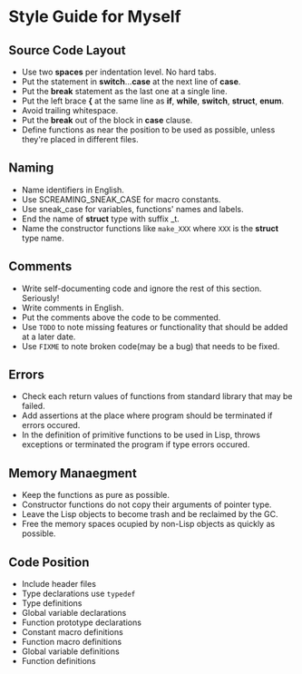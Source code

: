 # Style Guide for Myself

## Source Code Layout

* Use two **spaces** per indentation level. No hard tabs.
* Put the statement in **switch**...**case** at the next line of **case**.
* Put the **break** statement as the last one at a single line.
* Put the left brace **{** at the same line as **if**, **while**, **switch**, **struct**, **enum**.
* Avoid trailing whitespace.
* Put the **break** out of the block in **case** clause.
* Define functions as near the position to be used as possible, unless they're placed in different files.

## Naming

* Name identifiers in English.
* Use SCREAMING\_SNEAK\_CASE for macro constants.
* Use sneak\_case for variables, functions' names and labels.
* End the name of **struct** type with suffix \_t.
* Name the constructor functions like `make_XXX` where `XXX` is the **struct** type name.

## Comments

* Write self-documenting code and ignore the rest of this section. Seriously!
* Write comments in English.
* Put the comments above the code to be commented.
* Use `TODO` to note missing features or functionality that should be added at a later date.
* Use `FIXME` to note broken code(may be a bug) that needs to be fixed.

## Errors

* Check each return values of functions from standard library that may be failed.
* Add assertions at the place where program should be terminated if errors occured.
* In the definition of primitive functions to be used in Lisp, throws exceptions or terminated the program if type errors occured.

## Memory Manaegment

* Keep the functions as pure as possible.
* Constructor functions do not copy their arguments of pointer type.
* Leave the Lisp objects to become trash and be reclaimed by the GC.
* Free the memory spaces ocupied by non-Lisp objects as quickly as possible.

## Code Position

* Include header files
* Type declarations use `typedef`
* Type definitions
* Global variable declarations
* Function prototype declarations
* Constant macro definitions
* Function macro definitions
* Global variable definitions
* Function definitions
